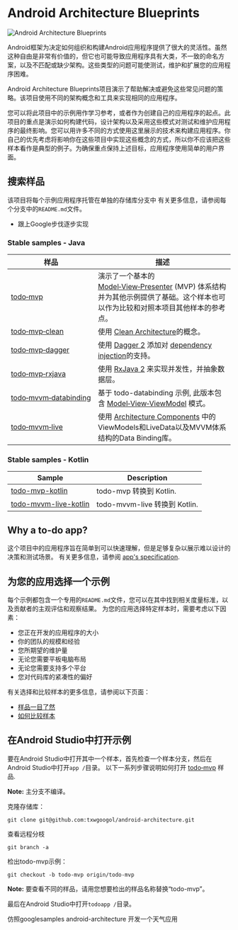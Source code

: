 # Android Architecture Blueprints

<img src="https://github.com/googlesamples/android-architecture/wiki/images/aab-logo.png" alt="Android Architecture Blueprints"/>

Android框架为决定如何组织和构建Android应用程序提供了很大的灵活性。虽然这种自由是非常有价值的，但它也可能导致应用程序具有大类，不一致的命名方案，以及不匹配或缺少架构。这些类型的问题可能使测试，维护和扩展您的应用程序困难。

Android Architecture Blueprints项目演示了帮助解决或避免这些常见问题的策略。该项目使用不同的架构概念和工具来实现相同的应用程序。

您可以将此项目中的示例用作学习参考，或者作为创建自己的应用程序的起点。此项目的重点是演示如何构建代码，设计架构以及采用这些模式对测试和维护应用程序的最终影响。您可以用许多不同的方式使用这里展示的技术来构建应用程序。你自己的优先考虑将影响你在这些项目中实现这些概念的方式，所以你不应该把这些样本看作是典型的例子。为确保重点保持上述目标，应用程序使用简单的用户界面。

## 搜索样品

该项目将每个示例应用程序托管在单独的存储库分支中 有关更多信息，请参阅每个分支中的`README.md`文件。  
+ 跟上Google步伐逐步实现

### Stable samples - Java
| 样品 | 描述 |
| ------------- | ------------- |
| [todo‑mvp](https://github.com/txwgoogol/android-architecture/tree/todo-mvp) | 演示了一个基本的 [Model‑View‑Presenter](https://en.wikipedia.org/wiki/Model%E2%80%93view%E2%80%93presenter) (MVP) 体系结构并为其他示例提供了基础。这个样本也可以作为比较和对照本项目其他样本的参考点。 |
| [todo‑mvp‑clean](https://github.com/googlesamples/android-architecture/tree/todo-mvp-clean/) | 使用 [Clean Architecture](https://8thlight.com/blog/uncle-bob/2012/08/13/the-clean-architecture.html)的概念。|
| [todo‑mvp‑dagger](https://github.com/googlesamples/android-architecture/tree/todo-mvp-dagger/) | 使用 [Dagger 2](https://google.github.io/dagger/) 添加对 [dependency injection](https://en.wikipedia.org/wiki/Dependency_injection)的支持。|
| [todo‑mvp‑rxjava](https://github.com/googlesamples/android-architecture/tree/todo-mvp-rxjava/) | 使用 [RxJava 2](https://github.com/ReactiveX/RxJava) 来实现并发性，并抽象数据层。|
| [todo‑mvvm‑databinding](https://github.com/googlesamples/android-architecture/tree/todo-mvvm-databinding/) | 基于 todo-databinding 示例, 此版本包含 [Model‑View‑ViewModel](https://en.wikipedia.org/wiki/Model%E2%80%93view%E2%80%93viewmodel) 模式。|
| [todo‑mvvm‑live](https://github.com/googlesamples/android-architecture/tree/todo-mvvm-live/) | 使用 [Architecture Components](http://developer.android.com/arch) 中的ViewModels和LiveData以及MVVM体系结构的Data Binding库。|

### Stable samples - Kotlin
| Sample | Description |
| ------------- | ------------- |
| [todo-mvp-kotlin](https://github.com/googlesamples/android-architecture/tree/todo-mvp-kotlin/) | todo-mvp 转换到 Kotlin. |
| [todo-mvvm-live-kotlin](https://github.com/googlesamples/android-architecture/tree/todo-mvvm-live-kotlin/) | todo-mvvm-live 转换到 Kotlin. |


## Why a to-do app?

这个项目中的应用程序旨在简单到可以快速理解，但是足够复杂以展示难以设计的决策和测试场景。 有关更多信息，请参阅 [app's specification](https://github.com/googlesamples/android-architecture/wiki/To-do-app-specification).

## 为您的应用选择一个示例

每个示例都包含一个专用的`README.md`文件，您可以在其中找到相关度量标准，以及贡献者的主观评估和观察结果。 为您的应用选择特定样本时，需要考虑以下因素：

* 您正在开发的应用程序的大小
* 你的团队的规模和经验
* 您所期望的维护量
* 无论您需要平板电脑布局
* 无论您需要支持多个平台
* 您对代码库的紧凑性的偏好

有关选择和比较样本的更多信息，请参阅以下页面：
* [样品一目了然](https://github.com/googlesamples/android-architecture/wiki/Samples-at-a-glance)
* [如何比较样本](https://github.com/googlesamples/android-architecture/wiki/How-to-compare-samples)

## 在Android Studio中打开示例

要在Android Studio中打开其中一个样本，首先检查一个样本分支，然后在Android Studio中打开`app /`目录。 以下一系列步骤说明如何打开 [todo‑mvp](https://github.com/googlesamples/android-architecture/tree/todo-mvp) 样品.

**Note:** 主分支不编译。

克隆存储库：
```
git clone git@github.com:txwgoogol/android-architecture.git
```
查看远程分枝
```
git branch -a
```

检出todo-mvp示例：
```
git checkout -b todo-mvp origin/todo-mvp
```
**Note:** 要查看不同的样品，请用您想要检出的样品名称替换“todo-mvp”。

最后在Android Studio中打开`todoapp /`目录。

仿照googlesamples android-architecture 开发一个天气应用
